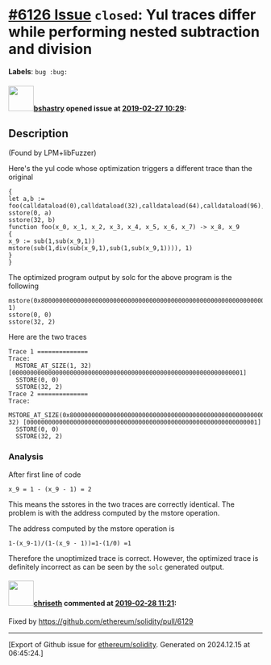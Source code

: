 # [\#6126 Issue](https://github.com/ethereum/solidity/issues/6126) `closed`: Yul traces differ while performing nested subtraction and division
**Labels**: `bug :bug:`


#### <img src="https://avatars.githubusercontent.com/u/2388185?v=4" width="50">[bshastry](https://github.com/bshastry) opened issue at [2019-02-27 10:29](https://github.com/ethereum/solidity/issues/6126):

## Description

(Found by LPM+libFuzzer)

Here's the yul code whose optimization triggers a different trace than the original

```
{
let a,b := foo(calldataload(0),calldataload(32),calldataload(64),calldataload(96),calldataload(128),calldataload(160),calldataload(192),calldataload(224))
sstore(0, a)
sstore(32, b)
function foo(x_0, x_1, x_2, x_3, x_4, x_5, x_6, x_7) -> x_8, x_9
{
x_9 := sub(1,sub(x_9,1))
mstore(sub(1,div(sub(x_9,1),sub(1,sub(x_9,1)))), 1)
}
}
```

The optimized program output by solc for the above program is the following

```
mstore(0x8000000000000000000000000000000000000000000000000000000000000002, 1)
sstore(0, 0)
sstore(32, 2)
```

Here are the two traces

```
Trace 1 ==============
Trace:
  MSTORE_AT_SIZE(1, 32) [0000000000000000000000000000000000000000000000000000000000000001]
  SSTORE(0, 0)
  SSTORE(32, 2)
Trace 2 ==============
Trace:
  MSTORE_AT_SIZE(0x8000000000000000000000000000000000000000000000000000000000000002, 32) [0000000000000000000000000000000000000000000000000000000000000001]
  SSTORE(0, 0)
  SSTORE(32, 2)
```

### Analysis

After first line of code
```
x_9 = 1 - (x_9 - 1) = 2
```

This means the sstores in the two traces are correctly identical. The problem is with the address computed by the mstore operation.

The address computed by the mstore operation is
```
1-(x_9-1)/(1-(x_9 - 1))=1-(1/0) =1
```

Therefore the unoptimized trace is correct. However, the optimized trace is definitely incorrect as can be seen by the `solc` generated output.


#### <img src="https://avatars.githubusercontent.com/u/9073706?v=4" width="50">[chriseth](https://github.com/chriseth) commented at [2019-02-28 11:21](https://github.com/ethereum/solidity/issues/6126#issuecomment-468236988):

Fixed by https://github.com/ethereum/solidity/pull/6129


-------------------------------------------------------------------------------



[Export of Github issue for [ethereum/solidity](https://github.com/ethereum/solidity). Generated on 2024.12.15 at 06:45:24.]
